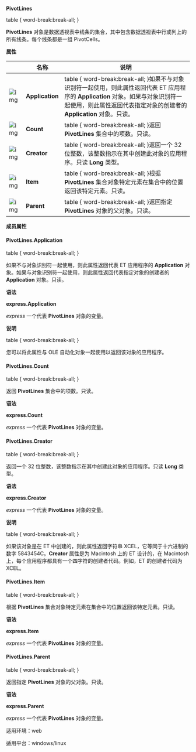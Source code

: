 **PivotLines**



table { word-break:break-all; }

**PivotLines** 对象是数据透视表中线条的集合，其中包含数据透视表中行或列上的所有线条。每个线条都是一组 PivotCells。

**属性**

|                                                              | 名称            | 说明                                                         |
| ------------------------------------------------------------ | --------------- | ------------------------------------------------------------ |
| ![img](https://qn.cache.wpscdn.cn/encs/doc/office_v19/gif/properties.gif) | **Application** | table { word-break:break-all; }如果不与对象识别符一起使用，则此属性返回代表 ET 应用程序的 **Application** 对象。如果与对象识别符一起使用，则此属性返回代表指定对象的创建者的 **Application** 对象。只读。 |
| ![img](https://qn.cache.wpscdn.cn/encs/doc/office_v19/gif/properties.gif) | **Count**       | table { word-break:break-all; }返回 **PivotLines** 集合中的项数。只读。 |
| ![img](https://qn.cache.wpscdn.cn/encs/doc/office_v19/gif/properties.gif) | **Creator**     | table { word-break:break-all; }返回一个 32 位整数，该整数指示在其中创建此对象的应用程序。只读 **Long** 类型。 |
| ![img](https://qn.cache.wpscdn.cn/encs/doc/office_v19/gif/properties.gif) | **Item**        | table { word-break:break-all; }根据 **PivotLines** 集合对象特定元素在集合中的位置返回该特定元素。只读。 |
| ![img](https://qn.cache.wpscdn.cn/encs/doc/office_v19/gif/properties.gif) | **Parent**      | table { word-break:break-all; }返回指定 **PivotLines** 对象的父对象。只读。 |

**成员属性**

#### **PivotLines.Application**

table { word-break:break-all; }

如果不与对象识别符一起使用，则此属性返回代表 ET 应用程序的 **Application** 对象。如果与对象识别符一起使用，则此属性返回代表指定对象的创建者的 **Application** 对象。只读。

**语法**

**express.Application**

*express*   一个代表 **PivotLines** 对象的变量。

**说明**

table { word-break:break-all; }

您可以将此属性与 OLE 自动化对象一起使用以返回该对象的应用程序。

#### **PivotLines.Count**

table { word-break:break-all; }

返回 **PivotLines** 集合中的项数。只读。

**语法**

**express.Count**

*express*   一个代表 **PivotLines** 对象的变量。

#### **PivotLines.Creator**

table { word-break:break-all; }

返回一个 32 位整数，该整数指示在其中创建此对象的应用程序。只读 **Long** 类型。

**语法**

**express.Creator**

*express*   一个代表 **PivotLines** 对象的变量。

**说明**

table { word-break:break-all; }

如果该对象是在 ET 中创建的，则此属性返回字符串 XCEL，它等同于十六进制的数字 5843454C。**Creator** 属性是为 Macintosh 上的 ET 设计的，在 Macintosh 上，每个应用程序都具有一个四字符的创建者代码。例如，ET 的创建者代码为 XCEL。

#### **PivotLines.Item**

table { word-break:break-all; }

根据 **PivotLines** 集合对象特定元素在集合中的位置返回该特定元素。只读。

**语法**

**express.Item**

*express*   一个代表 **PivotLines** 对象的变量。

#### **PivotLines.Parent**

table { word-break:break-all; }

返回指定 **PivotLines** 对象的父对象。只读。

**语法**

**express.Parent**

*express*   一个代表 **PivotLines** 对象的变量。

适用环境：web

适用平台：windows/linux